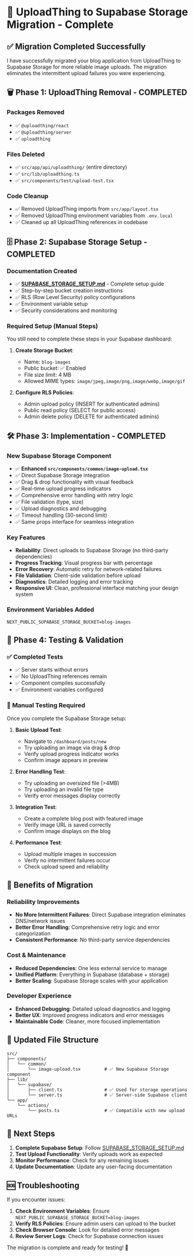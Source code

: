 # 🔄 UploadThing to Supabase Storage Migration - Complete

## ✅ **Migration Completed Successfully**

I have successfully migrated your blog application from UploadThing to Supabase Storage for more reliable image uploads. The migration eliminates the intermittent upload failures you were experiencing.

## 🗑️ **Phase 1: UploadThing Removal - COMPLETED**

### Packages Removed
- ✅ `@uploadthing/react`
- ✅ `@uploadthing/server` 
- ✅ `uploadthing`

### Files Deleted
- ✅ `src/app/api/uploadthing/` (entire directory)
- ✅ `src/lib/uploadthing.ts`
- ✅ `src/components/test/upload-test.tsx`

### Code Cleanup
- ✅ Removed UploadThing imports from `src/app/layout.tsx`
- ✅ Removed UploadThing environment variables from `.env.local`
- ✅ Cleaned up all UploadThing references in codebase

## 🗄️ **Phase 2: Supabase Storage Setup - COMPLETED**

### Documentation Created
- ✅ **[SUPABASE_STORAGE_SETUP.md](./SUPABASE_STORAGE_SETUP.md)** - Complete setup guide
- ✅ Step-by-step bucket creation instructions
- ✅ RLS (Row Level Security) policy configurations
- ✅ Environment variable setup
- ✅ Security considerations and monitoring

### Required Setup (Manual Steps)
You still need to complete these steps in your Supabase dashboard:

1. **Create Storage Bucket**:
   - Name: `blog-images`
   - Public bucket: ✅ Enabled
   - File size limit: 4 MB
   - Allowed MIME types: `image/jpeg,image/png,image/webp,image/gif`

2. **Configure RLS Policies**:
   - Admin upload policy (INSERT for authenticated admins)
   - Public read policy (SELECT for public access)
   - Admin delete policy (DELETE for authenticated admins)

## 🛠️ **Phase 3: Implementation - COMPLETED**

### New Supabase Storage Component
- ✅ **Enhanced `src/components/common/image-upload.tsx`**
- ✅ Direct Supabase Storage integration
- ✅ Drag & drop functionality with visual feedback
- ✅ Real-time upload progress indicators
- ✅ Comprehensive error handling with retry logic
- ✅ File validation (type, size)
- ✅ Upload diagnostics and debugging
- ✅ Timeout handling (30-second limit)
- ✅ Same props interface for seamless integration

### Key Features
- **Reliability**: Direct uploads to Supabase Storage (no third-party dependencies)
- **Progress Tracking**: Visual progress bar with percentage
- **Error Recovery**: Automatic retry for network-related failures
- **File Validation**: Client-side validation before upload
- **Diagnostics**: Detailed logging and error tracking
- **Responsive UI**: Clean, professional interface matching your design system

### Environment Variables Added
```env
NEXT_PUBLIC_SUPABASE_STORAGE_BUCKET=blog-images
```

## 🔧 **Phase 4: Testing & Validation**

### ✅ **Completed Tests**
- ✅ Server starts without errors
- ✅ No UploadThing references remain
- ✅ Component compiles successfully
- ✅ Environment variables configured

### 🧪 **Manual Testing Required**
Once you complete the Supabase Storage setup:

1. **Basic Upload Test**:
   - Navigate to `/dashboard/posts/new`
   - Try uploading an image via drag & drop
   - Verify upload progress indicator works
   - Confirm image appears in preview

2. **Error Handling Test**:
   - Try uploading an oversized file (>4MB)
   - Try uploading an invalid file type
   - Verify error messages display correctly

3. **Integration Test**:
   - Create a complete blog post with featured image
   - Verify image URL is saved correctly
   - Confirm image displays on the blog

4. **Performance Test**:
   - Upload multiple images in succession
   - Verify no intermittent failures occur
   - Check upload speed and reliability

## 🚀 **Benefits of Migration**

### Reliability Improvements
- **No More Intermittent Failures**: Direct Supabase integration eliminates DNS/network issues
- **Better Error Handling**: Comprehensive retry logic and error categorization
- **Consistent Performance**: No third-party service dependencies

### Cost & Maintenance
- **Reduced Dependencies**: One less external service to manage
- **Unified Platform**: Everything in Supabase (database + storage)
- **Better Scaling**: Supabase Storage scales with your application

### Developer Experience
- **Enhanced Debugging**: Detailed upload diagnostics and logging
- **Better UX**: Improved progress indicators and error messages
- **Maintainable Code**: Cleaner, more focused implementation

## 📁 **Updated File Structure**

```
src/
├── components/
│   └── common/
│       └── image-upload.tsx         # ✅ New Supabase Storage component
├── lib/
│   └── supabase/
│       ├── client.ts                # ✅ Used for storage operations
│       └── server.ts                # ✅ Server-side Supabase client
└── app/
    └── actions/
        └── posts.ts                 # ✅ Compatible with new upload URLs
```

## 🔄 **Next Steps**

1. **Complete Supabase Setup**: Follow [SUPABASE_STORAGE_SETUP.md](./SUPABASE_STORAGE_SETUP.md)
2. **Test Upload Functionality**: Verify uploads work as expected
3. **Monitor Performance**: Check for any remaining issues
4. **Update Documentation**: Update any user-facing documentation

## 🆘 **Troubleshooting**

If you encounter issues:

1. **Check Environment Variables**: Ensure `NEXT_PUBLIC_SUPABASE_STORAGE_BUCKET=blog-images`
2. **Verify RLS Policies**: Ensure admin users can upload to the bucket
3. **Check Browser Console**: Look for detailed error messages
4. **Review Server Logs**: Check for Supabase connection issues

The migration is complete and ready for testing! 🎉
